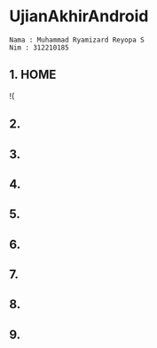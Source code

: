 # UjianAkhirAndroid
```
Nama : Muhammad Ryamizard Reyopa S
Nim : 312210185
```
## 1. HOME
!(
## 2.

## 3.

## 4.

## 5.

## 6.

## 7.

## 8.

## 9.
